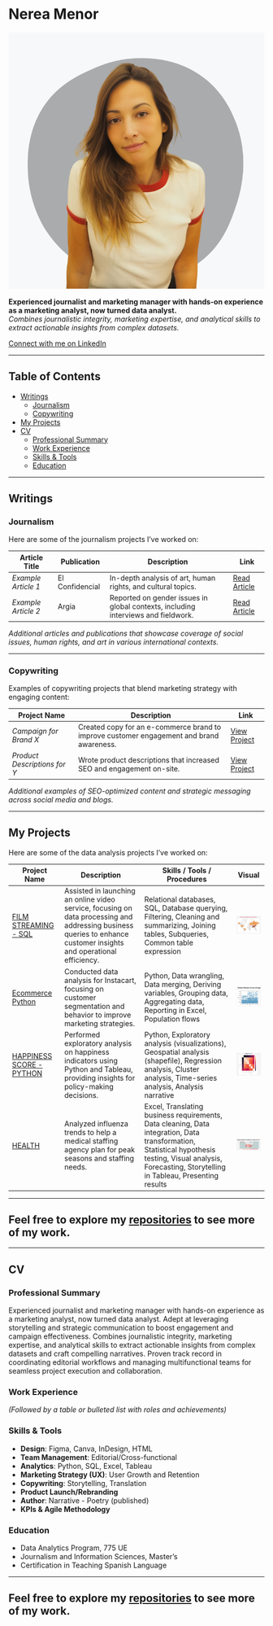 # Nerea Menor

![Your Name](images/me_grey.png)

**Experienced journalist and marketing manager with hands-on experience as a marketing analyst, now turned data analyst.**  
*Combines journalistic integrity, marketing expertise, and analytical skills to extract actionable insights from complex datasets.*

[Connect with me on LinkedIn](https://www.linkedin.com/in/nerea-menor/)  

---

## Table of Contents

- [Writings](#writings)
  - [Journalism](#journalism)
  - [Copywriting](#copywriting)
- [My Projects](#my-projects)
- [CV](#cv)
  - [Professional Summary](#professional-summary)
  - [Work Experience](#work-experience)
  - [Skills & Tools](#skills--tools)
  - [Education](#education)

---

## Writings

### Journalism

Here are some of the journalism projects I’ve worked on:

| Article Title | Publication | Description | Link |
|---------------|-------------|-------------|------|
| *Example Article 1* | El Confidencial | In-depth analysis of art, human rights, and cultural topics. | [Read Article](https://link-to-article.com) |
| *Example Article 2* | Argia | Reported on gender issues in global contexts, including interviews and fieldwork. | [Read Article](https://link-to-article.com) |

*Additional articles and publications that showcase coverage of social issues, human rights, and art in various international contexts.*

---

### Copywriting

Examples of copywriting projects that blend marketing strategy with engaging content:

| Project Name | Description | Link |
|--------------|-------------|------|
| *Campaign for Brand X* | Created copy for an e-commerce brand to improve customer engagement and brand awareness. | [View Project](https://link-to-project.com) |
| *Product Descriptions for Y* | Wrote product descriptions that increased SEO and engagement on-site. | [View Project](https://link-to-project.com) |

*Additional examples of SEO-optimized content and strategic messaging across social media and blogs.*

---

## My Projects

Here are some of the data analysis projects I’ve worked on:

| Project Name | Description | Skills / Tools / Procedures | Visual |
|--------------|-------------|-----------------------------|--------|
| [FILM STREAMING - SQL](https://github.com/NereaMe/launchstrategy_SQL) | Assisted in launching an online video service, focusing on data processing and addressing business queries to enhance customer insights and operational efficiency. | Relational databases, SQL, Database querying, Filtering, Cleaning and summarizing, Joining tables, Subqueries, Common table expression | [<img src="images/1-filmsql.PNG" alt="Film Streaming" width="150"/>](https://github.com/NereaMe/launchstrategy_SQL) |
| [Ecommerce Python](https://github.com/NereaMe/Ecommerce_python/) | Conducted data analysis for Instacart, focusing on customer segmentation and behavior to improve marketing strategies. | Python, Data wrangling, Data merging, Deriving variables, Grouping data, Aggregating data, Reporting in Excel, Population flows | [<img src="images/2-ecommerce_python.PNG" alt="Ecommerce Python" width="150"/>](https://github.com/NereaMe/Ecommerce_python/) |
| [HAPPINESS SCORE - PYTHON](https://github.com/NereaMe/HappinessScore_python) | Performed exploratory analysis on happiness indicators using Python and Tableau, providing insights for policy-making decisions. | Python, Exploratory analysis (visualizations), Geospatial analysis (shapefile), Regression analysis, Cluster analysis, Time-series analysis, Analysis narrative | [<img src="images/3-happines_score_python.PNG" alt="Happiness Score" width="150"/>](https://github.com/NereaMe/HappinessScore_python) |
| [HEALTH](https://github.com/NereaMe/health_tableau) | Analyzed influenza trends to help a medical staffing agency plan for peak seasons and staffing needs. | Excel, Translating business requirements, Data cleaning, Data integration, Data transformation, Statistical hypothesis testing, Visual analysis, Forecasting, Storytelling in Tableau, Presenting results | [<img src="images/4-health_tableau.PNG" alt="Health" width="150"/>](https://github.com/NereaMe/health_tableau) |

---

## Feel free to explore my [repositories](https://github.com/NereaMe) to see more of my work.

---

## CV

### Professional Summary
Experienced journalist and marketing manager with hands-on experience as a marketing analyst, now turned data analyst. Adept at leveraging storytelling and strategic communication to boost engagement and campaign effectiveness. Combines journalistic integrity, marketing expertise, and analytical skills to extract actionable insights from complex datasets and craft compelling narratives. Proven track record in coordinating editorial workflows and managing multifunctional teams for seamless project execution and collaboration.

### Work Experience

*(Followed by a table or bulleted list with roles and achievements)*

### Skills & Tools

- **Design**: Figma, Canva, InDesign, HTML
- **Team Management**: Editorial/Cross-functional
- **Analytics**: Python, SQL, Excel, Tableau
- **Marketing Strategy (UX)**: User Growth and Retention
- **Copywriting**: Storytelling, Translation
- **Product Launch/Rebranding**
- **Author**: Narrative - Poetry (published)
- **KPIs & Agile Methodology**

### Education

- Data Analytics Program, 775 UE
- Journalism and Information Sciences, Master’s
- Certification in Teaching Spanish Language

---

## Feel free to explore my [repositories](https://github.com/NereaMe) to see more of my work.
